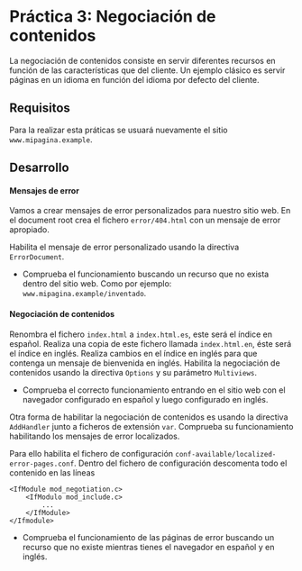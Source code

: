 # Práctica 3: Negociación de contenidos

La negociación de contenidos consiste en servir diferentes recursos en función de las características que del cliente. Un ejemplo clásico es servir páginas en un idioma en función del idioma por defecto del cliente.

## Requisitos

Para la realizar esta práticas se usuará nuevamente el sitio `www.mipagina.example`.

## Desarrollo 

#### Mensajes de error

Vamos a crear mensajes de error personalizados para nuestro sitio web. En el document root crea el fichero `error/404.html` con un mensaje de error apropiado.

Habilita el mensaje de error personalizado usando la directiva `ErrorDocument`.

* Comprueba el funcionamiento buscando un recurso que no exista dentro del sitio web. Como por ejemplo: `www.mipagina.example/inventado`.

#### Negociación de contenidos

Renombra el fichero `index.html` a `index.html.es`, este será el índice en español. Realiza una copia de este fichero llamada `index.html.en`, éste será el índice en inglés. Realiza cambios en el índice en inglés para que contenga un mensaje de bienvenida en inglés. Habilita la negociación de contenidos usando la directiva `Options` y su parámetro `Multiviews`.

* Comprueba el correcto funcionamiento entrando en el sitio web con el navegador configurado en español y luego configurado en inglés.

Otra forma de habilitar la negociación de contenidos es usando la directiva `AddHandler` junto a ficheros de extensión `var`. Comprueba su funcionamiento habilitando los mensajes de error localizados. 

Para ello habilita el fichero de configuración `conf-available/localized-error-pages.conf`. Dentro del fichero de configuración descomenta todo el contenido en las líneas
```
<IfModule mod_negotiation.c>
    <IfModulo mod_include.c>
        ...
    </IfModule>
</Ifmodule>
```
* Comprueba el funcionamiento de las páginas de error buscando un recurso que no existe mientras tienes el navegador en español y en inglés.